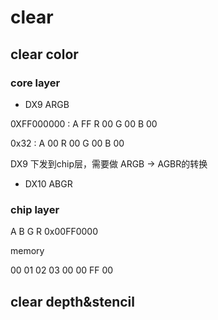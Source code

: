 
# clear


## clear color


### core layer

- DX9   ARGB

0XFF000000  : A FF R 00 G 00 B 00

0x32        : A 00 R 00 G 00 B 00

DX9 下发到chip层，需要做 ARGB -> AGBR的转换


- DX10  ABGR



### chip layer

  A B G R
0x00FF0000 

memory

00 01 02 03
00 00 FF 00



## clear depth&stencil

